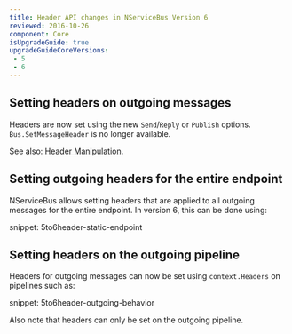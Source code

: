 ```yaml
---
title: Header API changes in NServiceBus Version 6
reviewed: 2016-10-26
component: Core
isUpgradeGuide: true
upgradeGuideCoreVersions:
 - 5
 - 6
---
```


## Setting headers on outgoing messages

Headers are now set using the new `Send`/`Reply` or `Publish` options. `Bus.SetMessageHeader` is no longer available.

See also: [Header Manipulation](/nservicebus/messaging/header-manipulation.md).


## Setting outgoing headers for the entire endpoint

NServiceBus allows setting headers that are applied to all outgoing messages for the entire endpoint. In version 6, this can be done using:

snippet: 5to6header-static-endpoint


## Setting headers on the outgoing pipeline

Headers for outgoing messages can now be set using `context.Headers` on pipelines such as:

snippet: 5to6header-outgoing-behavior

Also note that headers can only be set on the outgoing pipeline.